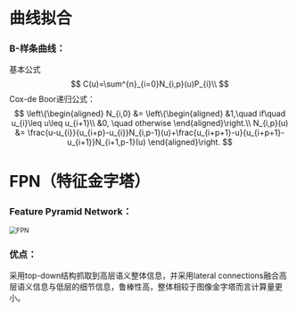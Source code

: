 # 曲线拟合

### B-样条曲线：

基本公式
$$
C(u)=\sum^{n}_{i=0}N_{i,p}(u)P_{i}\\
$$
Cox-de Boor递归公式：
$$
\left\{\begin{aligned}
N_{i,0} &= 
\left\{\begin{aligned}
&1,\quad if\quad u_{i}\leq u\leq u_{i+1}\\
&0, \quad otherwise
\end{aligned}\right.\\
N_{i,p}(u) &= \frac{u-u_{i}}{u_{i+p}-u_{i}}N_{i,p-1}(u)+\frac{u_{i+p+1}-u}{u_{i+p+1}-u_{i+1}}N_{i+1,p-1}(u)
\end{aligned}\right.
$$


# FPN（特征金字塔）

### Feature Pyramid Network：

<img src="C:\Users\刘晟\Desktop\randbook\FPN.png" alt="FPN" style="zoom:80%;" />

### 优点：

采用top-down结构抓取到高层语义整体信息，并采用lateral connections融合高层语义信息与低层的细节信息，鲁棒性高，整体相较于图像金字塔而言计算量更小。
